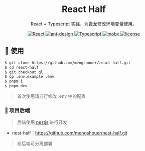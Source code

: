 <h1 align="center">React Half</h1>

<div align="center">

React + Typescript 实践，为[青龙](https://github.com/whyour/qinglong)修改环境变量使用。

<a href="https://github.com/facebook/react">
  <img src="https://img.shields.io/badge/react-18.2.0-brightgreen" alt="React">
</a>
<a href="https://github.com/ant-design/ant-design">
  <img src="https://img.shields.io/badge/ant--design-4.23.0-brightgreen" alt="ant-design">
</a>
<a href="https://github.com/microsoft/TypeScript" rel="nofollow">
  <img src="https://img.shields.io/badge/typescript-4.7.4-brightgreen" alt="Typescript">
</a>
<a href="https://github.com/mobxjs/mobx" rel="nofollow">
  <img src="https://img.shields.io/badge/mobx-6.6.1-brightgreen" alt="mobx">
</a>
<a href="https://github.com/mengshouer/react-half/blob/master/LICENSE">
  <img src="https://img.shields.io/github/license/mashape/apistatus.svg" alt="license">
</a>

</div>

## 🔨 使用

```bash
$ git clone https://github.com/mengshouer/react-half.git
$ cd react-half
$ git checkout ql
$ cp .env.example .env
$ pnpm i
$ pnpm dev
```

> 首次使用请自行修改 .env 中的配置

### 🧩 项目后端

> 后端使用 [nestjs](https://nestjs.com/) 进行开发

- nest-half：https://github.com/mengshouer/nest-half.git

> 前后端可分离部署
